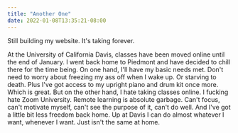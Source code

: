 ```yaml
---
title: "Another One"
date: 2022-01-08T13:35:21-08:00
---
```


Still building my website. It's taking forever. 

At the University of California Davis, classes have been moved online until the end of January. I went back home to Piedmont and have decided to chill there for the time being. On one hand, I'll have my basic needs met. Don't need to worry about freezing my ass off when I wake up. Or starving to death. Plus I've got access to my upright piano and drum kit once more. Which is great. But on the other hand, I hate taking classes online. I fucking hate Zoom University. Remote learning is absolute garbage. Can't focus, can't motivate myself, can't see the purpose of it, can't do well. And I've got a little bit less freedom back home. Up at Davis I can do almost whatever I want, whenever I want. Just isn't the same at home. 